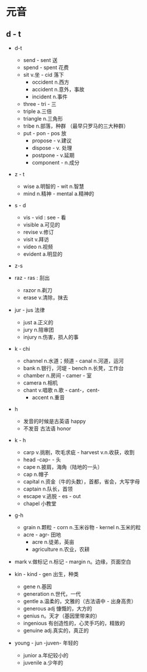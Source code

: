 # 元音

## d - t

- d-t
  - send - sent 送
  - spend - spent 花费
  - sit v.坐 - cid 落下
    - occident n.西方
    - accident n.意外，事故
    - incident n.事件
  - three - tri - 三
  - triple a.三倍
  - triangle n.三角形
  - tribe n.部落，种群 （最早只罗马的三大种群）
  - put - pon - pos 放
    - propose - v.建议
    - dispose - v. 处理
    - postpone - v.延期
    - component - n.成分
- z - t
  - wise a.明智的 - wit n.智慧
  - mind n.精神 - mental a.精神的
- s - d
  - vis - vid : see - 看
  - visible a.可见的
  - revise v.修订
  - visit v.拜访
  - video n.视频
  - evident a.明显的
- z-s
- raz - ras : 刮出
  - razor n.剃刀
  - erase v.清除，抹去
- jur - jus 法律
  - just a.正义的
  - jury n.陪审团
  - injury n.伤害，损人的事
- k - chi

  - channel n.水道；频道 - canal n.河道，运河
  - bank n.银行，河堤 - bench n.长凳，工作台
  - chamber n.房间 - camer - 室
  - camera n.相机
  - chant v.唱歌 n.歌 - cant-，cent-
    - accent n.重音

- h
  - 发音的时候是古英语 happy
  - 不发音 古法语 honor
- k - h
  - carp v.挑剔，吹毛求疵 - harvest v.n.收获，收割
  - head -cap- - 头
  - cape n.披肩，海角（陆地的一头）
  - cap n.帽子
  - capital n.资金（牛的头数），首都，省会，大写字母
  - captain n.队长，首领
  - escape v.逃脱 - es - out
  - chapel 小教堂
- g-h
  - grain n.颗粒 - corn n.玉米谷物 - kernel n.玉米的粒
  - acre - agr- 田地
    - acre n.徒弟，英亩
    - agriculture n.农业，农耕
- mark v.做标记 n.标记 - margin n。边缘，页面空白
- kin - kind - gen 出生，种类
  - gene n.基因
  - generation n.世代，一代
  - gentle a.温柔的，文雅的（古法语中 - 出身高贵）
  - generous adj 慷慨的，大方的
  - genius n。天才（基因里带来的）
  - ingenious 有创造性的，心灵手巧的，精致的
  - genuine adj.真实的，真正的
- young - jun -juven- 年轻的
  - junior a.年纪较小的
  - juvenile a.少年的
